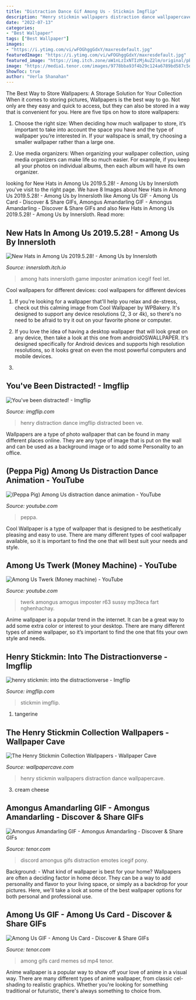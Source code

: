 ```yaml
---
title: "Distraction Dance Gif Among Us - Stickmin Imgflip"
description: "Henry stickmin wallpapers distraction dance wallpapercave"
date: "2022-07-13"
categories:
- "Best Wallpaper"
tags: ["Best Wallpaper"]
images:
- "https://i.ytimg.com/vi/wFOGhggGdxY/maxresdefault.jpg"
featuredImage: "https://i.ytimg.com/vi/wFOGhggGdxY/maxresdefault.jpg"
featured_image: "https://img.itch.zone/aW1nLzIxNTIzMjAuZ2lm/original/pBxILx.gif"
image: "https://media1.tenor.com/images/9778bba93f4b29c124a6789bd587c5d3/tenor.gif?itemid=18816002"
ShowToc: true
author: "Verla Shanahan"
---
```



The Best Way to Store Wallpapers: A Storage Solution for Your Collection
When it comes to storing pictures, Wallpapers is the best way to go. Not only are they easy and quick to access, but they can also be stored in a way that is convenient for you. Here are five tips on how to store wallpapers:
1) Choose the right size: When deciding how much wallpaper to store, it’s important to take into account the space you have and the type of wallpaper you’re interested in. If your wallspace is small, try choosing a smaller wallpaper rather than a large one.

2) Use media organizers: When organizing your wallpaper collection, using media organizers can make life so much easier. For example, if you keep all your photos on individual albums, then each album will have its own organizer.

	

		
looking for New Hats in Among Us 2019.5.28! - Among Us by Innersloth you've visit to the right page. We have 8 Images about New Hats in Among Us 2019.5.28! - Among Us by Innersloth like Among Us GIF - Among Us Card - Discover &amp; Share GIFs, Amongus Amandarling GIF - Amongus Amandarling - Discover &amp; Share GIFs and also New Hats in Among Us 2019.5.28! - Among Us by Innersloth. Read more:
		
    
## New Hats In Among Us 2019.5.28! - Among Us By Innersloth

<img loading=lazy src="https://img.itch.zone/aW1nLzIxNTIzMjAuZ2lm/original/pBxILx.gif" onerror="this.onerror=null;this.src='https://tse3.mm.bing.net/th?id=OIP.X89Ehd7q0FTyLRe-cLtgTQAAAA&amp;pid=15.1';" alt="New Hats in Among Us 2019.5.28! - Among Us by Innersloth">

_Source: innersloth.itch.io_

>among hats innersloth game imposter animation icegif feel let. 

	

Cool wallpapers for different devices:
cool wallpapers for different devices 

1. If you're looking for a wallpaper that'll help you relax and de-stress, check out this calming image from Cool Wallpaper by WPBakery. It's designed to support any device resolutions (2, 3 or 4k), so there's no need to be afraid to try it out on your favorite phone or computer.

2. If you love the idea of having a desktop wallpaper that will look great on any device, then take a look at this one from androidOSWALLPAPER. It's designed specifically for Android devices and supports high resolution resolutions, so it looks great on even the most powerful computers and mobile devices.

3.

    
## You&#039;ve Been Distracted! - Imgflip

<img loading=lazy src="https://i.imgflip.com/4c3o0s.gif" onerror="this.onerror=null;this.src='https://tse3.mm.bing.net/th?id=OIP.xaHYkeP2p8gCPIV0t38L7gAAAA&amp;pid=15.1';" alt="You&#039;ve been distracted! - Imgflip">

_Source: imgflip.com_

>henry distraction dance imgflip distracted been ve. 

	



Wallpapers are a type of photo wallpaper that can be found in many different places online. They are any type of image that is put on the wall and can be used as a background image or to add some Personality to an office.

    
## (Peppa Pig) Among Us Distraction Dance Animation - YouTube

<img loading=lazy src="https://i.ytimg.com/vi/rwks94s3lgI/maxresdefault.jpg" onerror="this.onerror=null;this.src='https://tse4.mm.bing.net/th?id=OIP.KxhgXikt0zT1aAIYt-CDMAHaEK&amp;pid=15.1';" alt="(Peppa Pig) Among Us distraction dance animation - YouTube">

_Source: youtube.com_

>peppa. 

	

Cool Wallpaper is a type of wallpaper that is designed to be aesthetically pleasing and easy to use. There are many different types of cool wallpaper available, so it is important to find the one that will best suit your needs and style.

    
## Among Us Twerk (Money Machine) - YouTube

<img loading=lazy src="https://i.ytimg.com/vi/wFOGhggGdxY/maxresdefault.jpg" onerror="this.onerror=null;this.src='https://tse1.mm.bing.net/th?id=OIP.RXDM6YMqPVlQtCsQD3tWiwHaEK&amp;pid=15.1';" alt="Among Us Twerk (Money machine) - YouTube">

_Source: youtube.com_

>twerk amongus amogus imposter r63 sussy mp3teca fart nghenhachay. 

	

Anime wallpaper is a popular trend in the internet. It can be a great way to add some extra color or interest to your desktop. There are many different types of anime wallpaper, so it’s important to find the one that fits your own style and needs.

    
## Henry Stickmin: Into The Distractionverse - Imgflip

<img loading=lazy src="https://i.imgflip.com/4t8nvp.gif" onerror="this.onerror=null;this.src='https://tse4.mm.bing.net/th?id=OIP.gl8az3Pxij82aU-4kGPwUAAAAA&amp;pid=15.1';" alt="henry stickmin: into the distractionverse - Imgflip">

_Source: imgflip.com_

>stickmin imgflip. 

	

1. tangerine 

    
## The Henry Stickmin Collection Wallpapers - Wallpaper Cave

<img loading=lazy src="https://wallpapercave.com/wp/wp7442582.jpg" onerror="this.onerror=null;this.src='https://tse4.mm.bing.net/th?id=OIP.vR5tCSnDbazN23vi5KtYEQHaEK&amp;pid=15.1';" alt="The Henry Stickmin Collection Wallpapers - Wallpaper Cave">

_Source: wallpapercave.com_

>henry stickmin wallpapers distraction dance wallpapercave. 

	

3. cream cheese 

    
## Amongus Amandarling GIF - Amongus Amandarling - Discover &amp; Share GIFs

<img loading=lazy src="https://media1.tenor.com/images/89b33ada4012ac281f51376ac03992da/tenor.gif?itemid=18649264" onerror="this.onerror=null;this.src='https://tse4.mm.bing.net/th?id=OIP.ibM62kASrCgfUTdqwDmS2gHaHa&amp;pid=15.1';" alt="Amongus Amandarling GIF - Amongus Amandarling - Discover &amp; Share GIFs">

_Source: tenor.com_

>discord amongus gifs distraction emotes icegif pony. 

	

Background: - What kind of wallpaper is best for your home?
Wallpapers are often a deciding factor in home décor. They can be a way to add personality and flavor to your living space, or simply as a backdrop for your pictures. Here, we'll take a look at some of the best wallpaper options for both personal and professional use.

    
## Among Us GIF - Among Us Card - Discover &amp; Share GIFs

<img loading=lazy src="https://media1.tenor.com/images/9778bba93f4b29c124a6789bd587c5d3/tenor.gif?itemid=18816002" onerror="this.onerror=null;this.src='https://tse4.mm.bing.net/th?id=OIP.l3i7qT9LKcEkpnib1YfF0wHaEK&amp;pid=15.1';" alt="Among Us GIF - Among Us Card - Discover &amp; Share GIFs">

_Source: tenor.com_

>among gifs card memes sd mp4 tenor. 

	

Anime wallpaper is a popular way to show off your love of anime in a visual way. There are many different types of anime wallpaper, from classic cel-shading to realistic graphics. Whether you're looking for something traditional or futuristic, there's always something to choice from.

